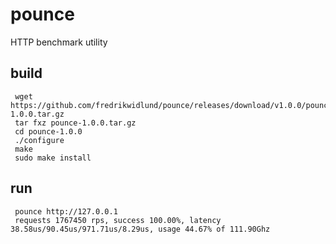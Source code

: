 # pounce
HTTP benchmark utility

build
-----

     wget https://github.com/fredrikwidlund/pounce/releases/download/v1.0.0/pounce-1.0.0.tar.gz
     tar fxz pounce-1.0.0.tar.gz
     cd pounce-1.0.0
     ./configure
     make
     sudo make install

run
---

     pounce http://127.0.0.1
     requests 1767450 rps, success 100.00%, latency 38.58us/90.45us/971.71us/8.29us, usage 44.67% of 111.90Ghz

